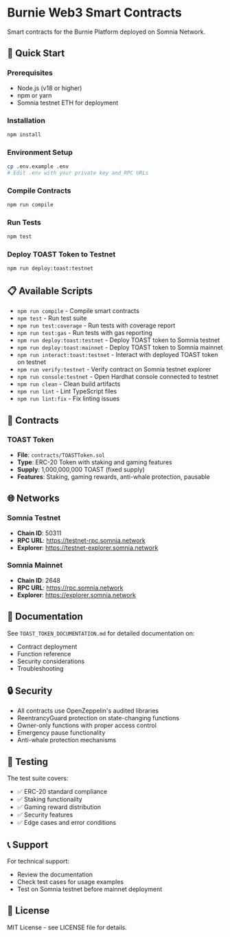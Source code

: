 # Burnie Web3 Smart Contracts

Smart contracts for the Burnie Platform deployed on Somnia Network.

## 🚀 Quick Start

### Prerequisites
- Node.js (v18 or higher)
- npm or yarn
- Somnia testnet ETH for deployment

### Installation
```bash
npm install
```

### Environment Setup
```bash
cp .env.example .env
# Edit .env with your private key and RPC URLs
```

### Compile Contracts
```bash
npm run compile
```

### Run Tests
```bash
npm test
```

### Deploy TOAST Token to Testnet
```bash
npm run deploy:toast:testnet
```

## 📋 Available Scripts

- `npm run compile` - Compile smart contracts
- `npm test` - Run test suite
- `npm run test:coverage` - Run tests with coverage report
- `npm run test:gas` - Run tests with gas reporting
- `npm run deploy:toast:testnet` - Deploy TOAST token to Somnia testnet
- `npm run deploy:toast:mainnet` - Deploy TOAST token to Somnia mainnet
- `npm run interact:toast:testnet` - Interact with deployed TOAST token on testnet
- `npm run verify:testnet` - Verify contract on Somnia testnet explorer
- `npm run console:testnet` - Open Hardhat console connected to testnet
- `npm run clean` - Clean build artifacts
- `npm run lint` - Lint TypeScript files
- `npm run lint:fix` - Fix linting issues

## 📄 Contracts

### TOAST Token
- **File**: `contracts/TOASTToken.sol`
- **Type**: ERC-20 Token with staking and gaming features
- **Supply**: 1,000,000,000 TOAST (fixed supply)
- **Features**: Staking, gaming rewards, anti-whale protection, pausable

## 🌐 Networks

### Somnia Testnet
- **Chain ID**: 50311
- **RPC URL**: https://testnet-rpc.somnia.network
- **Explorer**: https://testnet-explorer.somnia.network

### Somnia Mainnet
- **Chain ID**: 2648
- **RPC URL**: https://rpc.somnia.network
- **Explorer**: https://explorer.somnia.network

## 📖 Documentation

See `TOAST_TOKEN_DOCUMENTATION.md` for detailed documentation on:
- Contract deployment
- Function reference
- Security considerations
- Troubleshooting

## 🔒 Security

- All contracts use OpenZeppelin's audited libraries
- ReentrancyGuard protection on state-changing functions
- Owner-only functions with proper access control
- Emergency pause functionality
- Anti-whale protection mechanisms

## 🧪 Testing

The test suite covers:
- ✅ ERC-20 standard compliance
- ✅ Staking functionality
- ✅ Gaming reward distribution
- ✅ Security features
- ✅ Edge cases and error conditions

## 📞 Support

For technical support:
- Review the documentation
- Check test cases for usage examples
- Test on Somnia testnet before mainnet deployment

## 📄 License

MIT License - see LICENSE file for details.
